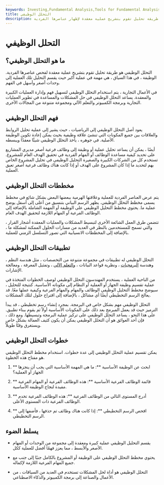 ```yaml
---
keywords: Investing,Fundamental Analysis,Tools for Fundamental Analysis,Tools
title: التحلل الوظيفي
description: التحلل الوظيفي هو طريقة تحليل تقوم بتشريح عملية معقدة لإظهار عناصرها الفردية.
---
```


# التحلل الوظيفي
## ما هو التحلل الوظيفي؟

التحلل الوظيفي هو طريقة تحليل تقوم بتشريح عملية معقدة لفحص عناصرها الفردية. الوظيفة ، في هذا السياق ، هي مهمة في عملية أكبر حيث يقسم التحليل تلك العملية إلى وحدات أصغر وأسهل في الفهم.

في الأعمال التجارية ، يتم استخدام التحلل الوظيفي لتسهيل فهم وإدارة العمليات الكبيرة والمعقدة. يساعد التحلل الوظيفي في حل المشكلات والمساعدة في تطوير العمليات التجارية وبرمجة الكمبيوتر والتعلم الآلي ومجموعة متنوعة من المجالات الأخرى.

## فهم التحلل الوظيفي

يعود أصل التحلل الوظيفي إلى الرياضيات ، حيث يشير إلى عملية تحليل الروابط والعلاقات بين جميع المكونات التي تنشئ علاقة وظيفية بحيث يمكن إعادة تكوين الوظيفة الأصلية. في جوهره ، يأخذ التحلل الوظيفي شيئًا معقدًا ويبسطه.

أيضًا ، يمكن أن يساعد تحليل عملية أو وظيفة إلى وظائف فرعية أصغر مديري المشاريع على تحديد كيفية مساعدة الوظائف أو المهام الفردية في تحقيق الهدف العام للمشروع. تستخدم كل من الشركات الكبيرة والصغيرة التحليل الوظيفي في تحليل المشروع الخاص بهم لتحديد ما إذا كان المشروع على الهدف أو إذا كانت هناك وظائف فرعية أصغر تعيق العملية.

## مخططات التحلل الوظيفي

يتم عرض العناصر الفردية للعملية وعلاقتها الهرمية ببعضها البعض بشكل شائع في مخطط يسمى مخطط التحلل الوظيفي. يظهر الرسم البياني بتنسيق من أعلى إلى أسفل يوضح عملية ما. يحتوي مخطط التحليل الوظيفي على الوظيفة أو المهمة الشاملة بالإضافة إلى الوظائف الفرعية أو المهام اللازمة لتحقيق الهدف العام.

تتضمن طرق العمل الشائعة الأخرى لتبسيط المشكلات والعمليات المعقدة أشجار القرار ، والتي تسمح للمستخدمين بالنظر في العديد من مسارات الحلول الممكنة لمشكلة ما ، بالإضافة إلى المخططات الانسيابية التي تصور التسلسل الزمني للعملية.

## تطبيقات التحلل الوظيفي

التحلل الوظيفي له تطبيقات في مجموعة متنوعة من التخصصات ، مثل هندسة النظم ، وهندسة [البرمجيات](/open-architecture) ، ونظرية قواعد البيانات ، [والتعلم الآلي](/machine-learning) ، وتمثيل المعرفة ، ومعالجة الإشارات.

من الناحية العملية ، يستخدم المهندسون التحلل الوظيفي لوصف الخطوات المتخذة في عملية تقسيم وظيفة الجهاز أو العملية أو النظام إلى مكوناته الأساسية. كنتيجة للتحليل ، سيوضح مخطط التحليل الوظيفي الوظائف والمهام والمهام الفرعية وكيفية عملها معًا. قد يعالج الرسم التخطيطي أيضًا أي مشاكل ، بالإضافة إلى اقتراح حلول لتلك المشكلات.

التحلل الوظيفي مهم بشكل خاص في البرمجة. بمجرد إنشاء رسم تخطيطي ، قد يبدأ الترميز حيث قد يعمل المبرمج بعد ذلك على المكونات الأساسية أولاً ثم يقوم ببناء تطبيق. على هذا النحو ، يساعد التحلل الوظيفي على تركيز عملية البرمجة وتبسيطها. ومع ذلك ، فإن أحد العوائق هو أن التحلل الوظيفي يمكن أن يكون كثيف العمالة بشكل خاص ويستغرق وقتًا طويلاً.

## خطوات التحلل الوظيفي

يمكن تقسيم عملية التحلل الوظيفي إلى عدة خطوات. استخدام مخطط التحلل الوظيفي هو مفتاح هذه الخطوة.

1. ** ابحث عن الوظيفة الأساسية **: ما هي المهمة الأساسية التي يجب أن ينجزها الجهاز أو العملية؟

1. ** قائمة الوظائف الفرعية الأساسية **: هذه الوظائف الفرعية أو المهام الفرعية مفيدة لنجاح الوظيفة الأساسية.

1. ** أدرج المستوى التالي من الوظائف الفرعية **: هذه الوظائف الفرعية تخدم الوظائف الفرعية ذات المستوى الأعلى.

1. ** افحص الرسم التخطيطي **: إذا كانت هناك وظائف تم حذفها ، فأضفها إلى الرسم التخطيطي.

## يسلط الضوء

- يقسم التحليل الوظيفي عملية كبيرة ومعقدة إلى مجموعة من الوحدات أو المهام الأصغر والأبسط ، مما يعزز فهمًا أفضل للعملية ككل.

- يحتوي مخطط التحلل الوظيفي على الوظيفة أو المشروع بالكامل جنبًا إلى جنب مع جميع المهام الفرعية اللازمة لإكماله.

- التحلل الوظيفي هو أداة لحل المشكلات تستخدم في العديد من السياقات ، من الأعمال والصناعة إلى برمجة الكمبيوتر والذكاء الاصطناعي.

